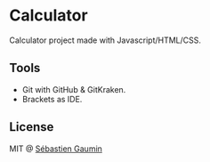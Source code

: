 # Calculator
Calculator project made with Javascript/HTML/CSS.

## Tools
- Git with GitHub & GitKraken.
- Brackets as IDE.

## License
MIT @ [Sébastien Gaumin](https://github.com/sgaumin)

